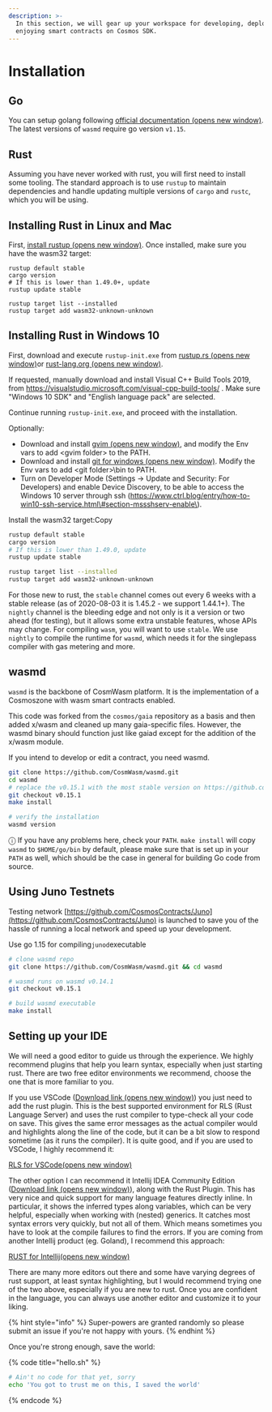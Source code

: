 ```yaml
---
description: >-
  In this section, we will gear up your workspace for developing, deploying and,
  enjoying smart contracts on Cosmos SDK.
---
```


# Installation

## Go

You can setup golang following [official documentation \(opens new window\)](https://github.com/golang/go/wiki#working-with-go). The latest versions of `wasmd` require go version `v1.15`.

## Rust

Assuming you have never worked with rust, you will first need to install some tooling. The standard approach is to use `rustup` to maintain dependencies and handle updating multiple versions of `cargo` and `rustc`, which you will be using.

##  Installing Rust in Linux and Mac

First, [install rustup \(opens new window\)](https://rustup.rs/). Once installed, make sure you have the wasm32 target:

```
rustup default stable
cargo version
# If this is lower than 1.49.0+, update
rustup update stable

rustup target list --installed
rustup target add wasm32-unknown-unknown
```

## Installing Rust in Windows 10

First, download and execute `rustup-init.exe` from [rustup.rs \(opens new window\)](https://rustup.rs/)or [rust-lang.org \(opens new window\)](https://www.rust-lang.org/tools/install).

If requested, manually download and install Visual C++ Build Tools 2019, from https://visualstudio.microsoft.com/visual-cpp-build-tools/ . Make sure "Windows 10 SDK" and "English language pack" are selected.

Continue running `rustup-init.exe`, and proceed with the installation.

Optionally:

* Download and install [gvim \(opens new window\)](https://www.vim.org/download.php#pc), and modify the Env vars to add &lt;gvim folder&gt; to the PATH.
* Download and install [git for windows \(opens new window\)](https://git-scm.com/download/win). Modify the Env vars to add &lt;git folder&gt;\bin to PATH.
* Turn on Developer Mode \(Settings -&gt; Update and Security: For Developers\) and enable Device Discovery, to be able to access the Windows 10 server through ssh \(https://www.ctrl.blog/entry/how-to-win10-ssh-service.html\#section-mssshserv-enable\).

Install the wasm32 target:Copy

```bash
rustup default stable
cargo version
# If this is lower than 1.49.0, update
rustup update stable

rustup target list --installed
rustup target add wasm32-unknown-unknown
```

For those new to rust, the `stable` channel comes out every 6 weeks with a stable release \(as of 2020-08-03 it is 1.45.2 - we support 1.44.1+\). The `nightly` channel is the bleeding edge and not only is it a version or two ahead \(for testing\), but it allows some extra unstable features, whose APIs may change. For compiling `wasm`, you will want to use `stable`. We use `nightly` to compile the runtime for `wasmd`, which needs it for the singlepass compiler with gas metering and more.

## wasmd

`wasmd` is the backbone of CosmWasm platform. It is the implementation of a Cosmoszone with wasm smart contracts enabled.

This code was forked from the `cosmos/gaia` repository as a basis and then added x/wasm and cleaned up many gaia-specific files. However, the wasmd binary should function just like gaiad except for the addition of the x/wasm module.

If you intend to develop or edit a contract, you need wasmd.

```bash
git clone https://github.com/CosmWasm/wasmd.git
cd wasmd
# replace the v0.15.1 with the most stable version on https://github.com/CosmWasm/wasmd/releases
git checkout v0.15.1
make install

# verify the installation
wasmd version
```

ⓘ If you have any problems here, check your `PATH`. `make install` will copy `wasmd` to `$HOME/go/bin` by default, please make sure that is set up in your `PATH` as well, which should be the case in general for building Go code from source.

## Using Juno Testnets 

Testing network [https://github.com/CosmosContracts/Juno](https://github.com/CosmosContracts/Juno) is launched to save you of the hassle of running a local network and speed up your development.

Use go 1.15 for compiling`junod`executable

```bash
# clone wasmd repo
git clone https://github.com/CosmWasm/wasmd.git && cd wasmd

# wasmd runs on wasmd v0.14.1
git checkout v0.15.1

# build wasmd executable
make install

```

## Setting up your IDE

We will need a good editor to guide us through the experience. We highly recommend plugins that help you learn syntax, especially when just starting rust. There are two free editor environments we recommend, choose the one that is more familiar to you.

If you use VSCode \([Download link \(opens new window\)](https://code.visualstudio.com/download)\) you just need to add the rust plugin. This is the best supported environment for RLS \(Rust Language Server\) and uses the rust compiler to type-check all your code on save. This gives the same error messages as the actual compiler would and highlights along the line of the code, but it can be a bit slow to respond sometime \(as it runs the compiler\). It is quite good, and if you are used to VSCode, I highly recommend it:

[RLS for VSCode\(opens new window\)](https://marketplace.visualstudio.com/items?itemName=rust-lang.rust)

The other option I can recommend it Intellij IDEA Community Edition \([Download link \(opens new window\)](https://www.jetbrains.com/idea/download/)\), along with the Rust Plugin. This has very nice and quick support for many language features directly inline. In particular, it shows the inferred types along variables, which can be very helpful, especially when working with \(nested\) generics. It catches most syntax errors very quickly, but not all of them. Which means sometimes you have to look at the compile failures to find the errors. If you are coming from another Intellij product \(eg. Goland\), I recommend this approach:

[RUST for Intellij\(opens new window\)](https://intellij-rust.github.io/)

There are many more editors out there and some have varying degrees of rust support, at least syntax highlighting, but I would recommend trying one of the two above, especially if you are new to rust. Once you are confident in the language, you can always use another editor and customize it to your liking.  
  


{% hint style="info" %}
 Super-powers are granted randomly so please submit an issue if you're not happy with yours.
{% endhint %}

Once you're strong enough, save the world:

{% code title="hello.sh" %}
```bash
# Ain't no code for that yet, sorry
echo 'You got to trust me on this, I saved the world'
```
{% endcode %}



